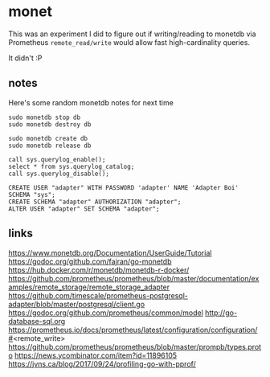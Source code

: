 # monet

This was an experiment I did to figure out if writing/reading to monetdb
via Prometheus `remote_read/write` would allow fast high-cardinality queries.

It didn't :P

## notes

Here's some random monetdb notes for next time

```
sudo monetdb stop db
sudo monetdb destroy db

sudo monetdb create db
sudo monetdb release db

call sys.querylog_enable();
select * from sys.querylog_catalog;
call sys.querylog_disable();

CREATE USER "adapter" WITH PASSWORD 'adapter' NAME 'Adapter Boi' SCHEMA "sys";
CREATE SCHEMA "adapter" AUTHORIZATION "adapter";
ALTER USER "adapter" SET SCHEMA "adapter";
```

## links

https://www.monetdb.org/Documentation/UserGuide/Tutorial
https://godoc.org/github.com/fajran/go-monetdb
https://hub.docker.com/r/monetdb/monetdb-r-docker/
https://github.com/prometheus/prometheus/blob/master/documentation/examples/remote_storage/remote_storage_adapter
https://github.com/timescale/prometheus-postgresql-adapter/blob/master/postgresql/client.go
https://godoc.org/github.com/prometheus/common/model
http://go-database-sql.org
https://prometheus.io/docs/prometheus/latest/configuration/configuration/#<remote_write>
https://github.com/prometheus/prometheus/blob/master/prompb/types.proto
https://news.ycombinator.com/item?id=11896105
https://jvns.ca/blog/2017/09/24/profiling-go-with-pprof/

